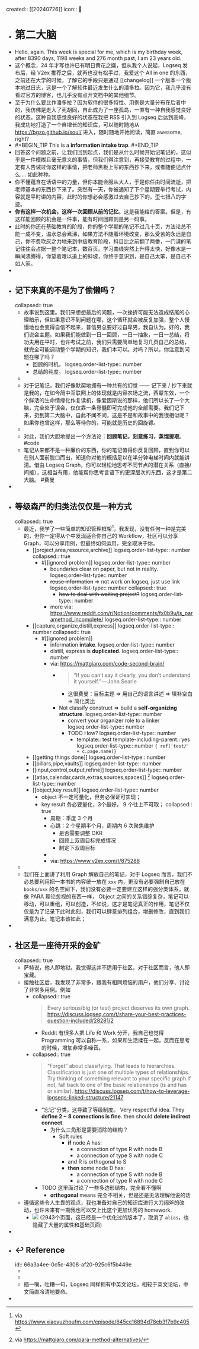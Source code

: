 created:: [[20240726]]
icon:: 📄

- # 第二大脑
- Hello, again. This week is special for me, which is my birthday week, after 8390 days, 1198 weeks and 276 month past, I am 23 years old.
- 这个概念，24 年才写也许已有明日黄花之嫌，但从我个人说起，Logseq 发布后，经 V2ex 推荐之后，就再也没有松手过，我爱这个 All in one 的东西，之前还在大学的时候，了解它的手段只是通过 [[changelog]] 一个版本一个版本地过日志，这是一个了解软件最近发生什么的潘多拉。因为它，我几乎没有看过官方的博客，也几乎没有点开文档中的其他细节。
- 至于为什么要比作潘多拉？因为软件的很多特性、用例是大量分布在后者中的，我仿佛是走入了死胡同，自此成为了一座孤岛，一直有一种自我感觉良好的状态。这种自我感觉良好的状态在我把 RSS 引入到  Logseq 后达到高峰，我成功地打造了一个自增长的知识库，可以随时随地从 https://bgzo.github.io/soul/ 进入，随时随地开始阅读，简直 awesome, right?
- #+BEGIN_TIP
  This is a **information intake trap**.
  #+END_TIP
- 回答这个问题之前，让我们回到起点，我们是从什么时候开始记笔记的，这似乎是一件模糊且毫无意义的事情，但我们得注意到，再接受教育的过程中，一定有人告诫过你这样的事情，把老师黑板上写的东西抄下来，或者随便记点什么.... 如此种种。
- 你不懂蕴含在话语中的力量，但你本能会服从大人，于是你任由时间流逝，把老师基本的东西抄下来了。突然有一天，你被通知了下个星期要举行考试，内容就是平时讲的内容，此时的你想必会感激过去自己抄下的，歪七扭八的字迹。
- **你有这样一次机会，这样一次回顾从前的记忆**。这是我能给的答案。但是，有这样能回顾的机会是一件事，能有时间回顾则是另一码事。
- 此时的你还在基础教育的阶段，你的整个学期的笔记不过几十页，方法论总不能一成不变，温水总会煮沸，如果方法不随着环境改变，那么受苦的永远是自己，你不费吹灰之力地来到中级教育阶段，科目比之前翻了两番，一门课的笔记往往会占据一整个笔记本，数百页。学习曲线突然上升得太快，好像水是一瞬间沸腾得，你望着难以追上的斜坡，你终于意识到，是自己太笨，是自己不如人家。
-
- ## 记下来真的不是为了偷懒吗？
  collapsed:: true
  - 故事说到这里。我们来想想最后的问题，一次挫折可能无法造成结尾的心理暗示，但如果意识不到问题在哪，这个循环就会被反复加强，整个人慢慢地也会变得自信不起来，普信男总要好过自卑男，我自认为。好的，我们说会主题。如果我们能做到一日一回顾，一日一抽象，一日一总结，将功夫用在平时，也许考试之前，我们只需要简单地复习几页自己的总结，就完全可能调动整个学期的知识，我们本可以。对吗？所以，你注意到问题在哪了吗？
    - 回顾的时机，
      logseq.order-list-type:: number
    - 总结的纯度。
      logseq.order-list-type:: number
  -
  - 对于记笔记，我们好像默契地拥有一种共有的幻觉 —— 记下来 / 抄下来就是我的，在如今简中互联网上的体现就是内容农场之流，西颦东效，一个个鲜活的生命情缘化作复读机，像爱因斯说的那样，他们所以长了一个大脑，完全处于误会，仅仅靠一条脊髓即可完成他的全部需要。我们记下来，扔到第二大脑中，自此不闻不问，这是不是和故事中的我很相似呢？如果你也曾这样，那么等待你的，可能就是历史的回旋镖。
  -
  - 对此，我们大胆地提出一个方法论：**回顾笔记，刻意练习，蒸馏提取**。
    #code
  - 笔记从来都不是一种廉价的东西，你的笔记值得你反复回顾，直到你可以在别人面前脱口而出，知道你对他的概括足以在半分钟电梯时间内就能讲清。借由 Logseq Graph，你可以轻松地思考不同节点的潜在关系（直接/间接），这相当有用，他能帮你思考言语下的更深层次的东西，这才是第二大脑。
    #费曼
-
- ## 等级森严的归类法仅仅是一种方式
  collapsed:: true
  - 最近，我学了一些简单的知识管理框架[^podcast]，我发现，没有任何一种是完美的，但你一定得从个中发现适合你自己的 Workflow，社区可以分享 Graph，可以分享用例，但最终如何运用，完全取决于你。
    - [[project,area,resource,archive]]
      logseq.order-list-type:: number
      collapsed:: true
      - #[[ignored problem]]
        logseq.order-list-type:: number
        - boundaries clear on paper, but not in reality.
          logseq.order-list-type:: number
        - ~~reuse information~~ => not work on logseq, just use link
          logseq.order-list-type:: number
          collapsed:: true
          - ~~how to deal with waiting project?~~
            logseq.order-list-type:: number
        - more via: https://www.reddit.com/r/Notion/comments/fx0b9u/is_paramethod_incomplete/
          logseq.order-list-type:: number
    - [[capture,organize,distill,express]]
      logseq.order-list-type:: number
      collapsed:: true
      - #[[ignored problem]]
        - information **intake**.
          logseq.order-list-type:: number
        - distill, express is **duplicated**.
          logseq.order-list-type:: number
        - via: https://mattgiaro.com/code-second-brain/
          - >“If you can’t say it clearly, you don’t understand it yourself.” — John Searle
            - 这很费曼：目标主题 => 用自己的语言讲述 => 填补空白 => 简化类比
          - Not classify construct => build a **self-organizing structure**.
            logseq.order-list-type:: number
            - convert your organizer role to a linker
              logseq.order-list-type:: number
            - TODO How?
              logseq.order-list-type:: number
              - template:: test
                template-including-parent:: yes
                logseq.order-list-type:: number
                ``{ ref('test/' + c.page.name)}``
    - [[getting things done]]
      logseq.order-list-type:: number
    - [[pillars,pipe,vaults]]
      logseq.order-list-type:: number
    - [[input,control,output,refine]]
      logseq.order-list-type:: number
    - [[atlas,calendar,cards,extras,sources,spaces]] [^more-methodology]
      logseq.order-list-type:: number
    - [[object,key result]]
      logseq.order-list-type:: number
      - object 不一定可量化，但务必保证可实现；
      - key result 务必要量化，3个最好， 9 个往上不可取；
        collapsed:: true
        - 周期：季度 3 个月
        - 心跳：2 个星期半个月，周期内 6 次聚焦维护
          - 是否需要调整 OKR
          - 回顾上双周目标完成情况
          - 制定下双周目标
        -
        - via: https://www.v2ex.com/t/875288
  -
  - 我们在上面讲了利用 Graph 解放自己的笔记，对于 Logseq 而言，我们不必总要利用把一本书的内容统一放在 `xxx` 内，更没有必要强制自己放在 `books/xxx` 的名空间下，我们没有必要一定要建立这样的强分类体系，就像 PARA 理论忽视的东西一样， Object 之间的关系错综复杂，笔记可以移动，可以重组，可以创造，不如说，这才是笔记真正的作用，笔记不仅仅是为了记录下此时此刻，我们可以肆意排列组合，增删修改，直到我们满意为止。笔记本该如此；
-
- ## 社区是一座待开采的金矿
  collapsed:: true
  - 萨特说，他人即地狱。我觉得这并不适用于社区，对于社区而言，他人即宝藏。
  - 接触社区后，我发现了非常多，跟我有相同烦恼的用户，他们分享、讨论了非常多用例。例如
    - collapsed:: true
      > Every serious/big (or test) project deserves its own graph.
      https://discuss.logseq.com/t/share-your-best-practices-question-included/28281/2
      - Reddit 有很多人把 Life 和 Work 分开，我自己也觉得 Programming 可以自称一系，如果和生活揉在一起，反而在思考的时候，增加非常多噪音。
    - collapsed:: true
      >  “Forget” about classifying. That leads to hierarchies. Classification is just one of multiple types of relationships.
      > Try thinking of something relevant to your specific graph.If not, fall back to one of the basic relationships (is and has or similar).
      https://discuss.logseq.com/t/how-to-leverage-logseqs-linked-structure/21147
      - “忘记”分类。这导致了等级制度。 Very respectful idea. They **define 2 \~ 8 connections is fine**. then should **delete indirect connect**.
        - 为什么三角形是需要消除的结构？
          - Soft rules
            - **if** node A has:
              - a connection of type R with node B
              - a connection of type S with node C
            - and R is orthogonal to S
            - **then** some node D has:
              - a connection of type S with node B
              - a connection of type R with node C
      - TODO 这里面讨论了一些多边形结构，完全看不懂啊
        - **orthogonal** means 完全不相关，但是还是无法理解他说的话
  - 遵循这些令人生畏的观点，我也准备对自己的知识库进行大刀阔斧的改动，也许未来有一期我也可以交上比这个更加优秀的 homework.
    - ![](https://raw.githack.com/bGZo/assets/dev/2024/Screenshot%202024-07-26%20210740-or8.png)
      (2943个页面，这已经是一个优化过的版本了，取消了 `alias`，也隐藏了大量的属性和基础页面)
-
- ## ↩ Reference
  id:: 66a3a4ee-0c5c-4308-af20-925c6f5b449e
  - [^podcast]: via https://www.xiaoyuzhoufm.com/episode/645cc16894d78eb3f7b9c405
  - [^more-methodology]: via https://mattgiaro.com/para-method-alternatives/
  - 插一嘴，吐糟一句，Logseq 同样拥有中英文论坛，相较于英文论坛，中文简直冷清地要命。
-